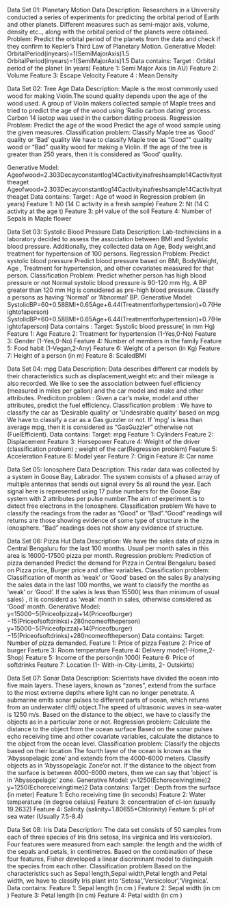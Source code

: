 Data Set 01: Planetary Motion Data
Description:
	Researchers in a University conducted a series of experiments for predicting the orbital period of Earth and other planets. Different measures 		such as semi-major axis, volume, density etc.., along with the orbital period of the planets were obtained.
Problem:
	Predict the orbital period of the planets from the data and check if they confirm to Kepler’s Third Law of Planetary Motion.
Generative Model:
OrbitalPeriod(inyears)=1(SemiMajorAxis)1.5
OrbitalPeriod(inyears)=1(SemiMajorAxis)1.5
Data contains:
 	Target : Orbital period of the planet (in years)
	Feature 1: Semi Major Axis (in AU)
	Feature 2: Volume
	Feature 3: Escape Velocity
	Feature 4 : Mean Density

Data Set 02: Tree Age Data
Description:
	Maple is the most commonly used wood for making Violin.The sound quality depends upon the age of the wood used. A group of Violin makers 	 collected sample of Maple trees and tried to predict the age of the wood using ‘Radio carbon dating’ process. Carbon 14 isotop was used in the 		carbon dating process.
Regression Problem: Predict the age of the wood
	Predict the age of wood sample using the given measures.
Classification problem: Classify Maple tree as ‘Good’ quality or ‘Bad’ quality
	We have to classify Maple tree as “Good”" quality wood or “Bad” quality wood for making a Violin. If the age of the tree is greater than 250 		years, then it is considered as ‘Good’ quality.

Generative Model:
	Ageofwood=2.303Decayconstantlog14Cactivityinafreshsample14Cactivityattheaget
	Ageofwood=2.303Decayconstantlog⁡14Cactivityinafreshsample14Cactivityattheaget
Data contains:
	Target : Age of wood in Regression problem (in years)
	Feature 1: N0 (14 C activity in a fresh sample)
	Feature 2: Nt (14 C activity at the age t)
	Feature 3: pH value of the soil
	Feature 4: Number of Sepals in Maple flower

Data Set 03: Systolic Blood Pressure Data
Description:
	Lab-techinicians in a laboratory decided to assess the association between BMI and Systolic blood pressure. Additionally, they collected data 		on Age, Body weight,and treatment for hypertension of 100 persons.
Regression Problem: Predict systolic blood pressure
	Predict blood pressure based on BMI, BodyWeight, Age , Treatment for hypertension, and other covariates measured for that person.
Classification Problem: Predict whether person has high blood pressure or not
	Normal systolic blood pressure is 90-120 mm Hg. A BP greater than 120 mm Hg is considered as pre-high blood pressure. Classify a persons as 		having ‘Normal’ or ‘Abnormal’ BP.
Generative Model:
	SystolicBP=60+0.58BMI+0.65Age+6.44(Treatmentforhypertension)+0.7(Heightofaperson)
	SystolicBP=60+0.58BMI+0.65Age+6.44(Treatmentforhypertension)+0.7(Heightofaperson)
Data contains :
	Target: Systolic blood pressure( in mm Hg)
	Feature 1: Age
	Feature 2: Treatment for hypertension (1-Yes,0-No)
	Feature 3: Gender (1-Yes,0-No)
	Feature 4: Number of members in the family
	Feature 5: Food habit (1-Vegan,2-Any)
	Feature 6: Weight of a person (in Kg)
	Feature 7: Height of a person (in m)
	Feature 8: ScaledBMI

Data Set 04: mpg Data
Description:
	Data describes different car models by their characteristics such as displacement,weight etc and their mileage is also recorded. We like to 		see the association between fuel efficiency (measured in miles per gallon) and the car model and make and other attributes.
Prediciton problem :
	Given a car’s make, model and other attributes, predict the fuel efficiency.
Classification problem : We have to classify the car as ‘Desirable quality’ or ‘Undesirable quality’ based on mpg
	We have to classify a car as a Gas guzzler or not. If ‘mpg’ is less than average mpg, then it is considered as “GasGuzzler” otherwise not 		(FuelEfficient).
Data contains:
	Target: mpg
	Feature 1: Cylinders
	Feature 2: Displacement
	Feature 3: Horsepower
	Feature 4: Weight of the driver (classification problem) ; weight of the car(Regression problem)
	Feature 5: Acceleration
	Feature 6: Model year
	Feature 7: Origin
	Feature 8: Car name

Data Set 05: Ionosphere Data
Description:
	This radar data was collected by a system in Goose Bay, Labrador. The system consists of a phased array of multiple antennas that sends out 		signal every 5s all round the year. Each signal here is represented using 17 pulse numbers for the Goose Bay system with 2 attributes per 		pulse number.The aim of experiment is to detect free electrons in the Ionosphere.
Classification problem
	We have to classify the readings from the radar as “Good” or “Bad”.“Good” readings will returns are those showing evidence of some type of 		structure in the ionosphere. “Bad” readings does not show any evidence of structure.


Data Set 06: Pizza Hut Data
Description:
	We have the sales data of pizza in Central Bengaluru for the last 100 months. Usual per month sales in this area is 16000-17500 pizza per 		month.
Regression problem: Prediction of pizza demanded
	Predict the demand for Pizza in Central Bengaluru based on Pizza price, Burger price and other variables.
Classification problem: Classification of month as ‘weak’ or ‘Good’ based on the sales
	By analysing the sales data in the last 100 months, we want to classify the months as ‘weak’ or ‘Good’. If the sales is less than 15500( less 		than minimum of usual sales) , it is considerd as ‘weak’ month in sales, otherwise considered as ‘Good’ month.
Generative Model:
	y=15000−5(Priceofpizza)+14(Priceofburger)−15(Priceofsoftdrinks)+28(Incomeoftheperson)
	y=15000−5(Priceofpizza)+14(Priceofburger)−15(Priceofsoftdrinks)+28(Incomeoftheperson)
Data contains:
	Target: Number of pizza demanded.
	Feature 1: Price of pizza
	Feature 2: Price of burger
	Faeture 3: Room temperature
	Feature 4: Delivery mode(1-Home,2-Shop)
	Feature 5: Income of the person(in 1000)
	Feature 6: Price of softdrinks
	Feature 7: Location (1- With-in-City-Limits, 2- Outskirts)


Data Set 07: Sonar Data
Description:
	Scientists have divided the ocean into five main layers. These layers, known as “zones”, extend from the surface to the most extreme depths 		where light can no longer penetrate. A submarine emits sonar pulses to different parts of ocean, which returns from an underwater 		cliff/	object.The speed of ultrasonic waves in sea-water is 1250 m/s. Based on the distance to the object, we have to classify the objects as 		in a particular zone or not.
Regression problem: Calculate the distance to the object from the ocean surface
	Based on the sonar pulses echo receiving time and other covariate variables, calculate the distance to the object from the ocean level.
Classification problem: Classify the objects based on their location
	The fourth layer of the ocean is known as the ‘Abyssopelagic zone’ and extends from the 4000-6000 meters. Classify objects as in 		‘Abyssopelagic Zone’or not. If the distance to the object from the surface is between 4000-6000 meters, then we can say that ’object’ is in 		‘Abyssopelagic’ zone.
Generative Model:
	y=1250(Echoreceivingtime)2
	y=1250(Echoreceivingtime)2
Data contains:
	Target : Depth from the surface (in meter)
	Feature 1: Echo receiving time (in seconds)
	Feature 2: Water temperature (in degree celsius)
	Feature 3: concentration of cl-ion (usually 19.2632)
	Feature 4: Salinity (salinity=1.80655*Chlorinity)
	Feature 5: pH of sea water (Usually 7.5-8.4)

Data Set 08: Iris Data
Description:
	The data set consists of 50 samples from each of three species of Iris (Iris setosa, Iris virginica and Iris versicolor). Four features were 		measured from each sample: the length and the width of the sepals and petals, in centimetres. Based on the combination of these four features, 		Fisher developed a linear discriminant model to distinguish the species from each other.
Classification problem
	Based on the characteristics such as Sepal length,Sepal width,Petal length and Petal width, we have to classify Iris plant into 	‘Setosa’,‘Versicolour’,‘Virginica’.
Data contains:
	Feature 1: Sepal length (in cm )
	Feature 2: Sepal width (in cm )
	Feature 3: Petal length (in cm)
	Feature 4: Petal width (in cm )

